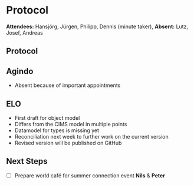 # Protocol

**Attendees:** Hansjörg, Jürgen, Philipp, Dennis (minute taker), **Absent:** Lutz, Josef, Andreas

## Protocol

## Agindo
- Absent because of important appointments

## ELO
- First draft for object model
- Differs from the CIMS model in multiple points
- Datamodel for types is missing yet
- Reconciliation next week to further work on the current version
- Revised version will be published on GitHub

## Next Steps
- [ ] Prepare world café for summer connection event **Nils** & **Peter**
